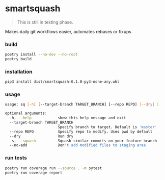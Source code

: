 # smartsquash

> This is still in testing phase.

Makes daily git workflows easier, automates rebases or fixups.

### build

```sh
poetry install --no-dev --no-root
poetry build
```

### installation

```sh
pip3 install dist/smartsquash-0.1.0-py3-none-any.whl
```

### usage

```sh
usage: sq [-h] [--target-branch TARGET_BRANCH] [--repo REPO] [--dry] [-s] [--no-add]

optional arguments:
  -h, --help            show this help message and exit
  --target-branch TARGET_BRANCH
                        Specify branch to target. Default is 'master'
  --repo REPO           Specify repo to modify. Uses pwd by default
  --dry                 Run dry
  -s, --squash          Squash similar commits on your feature branch
  --no-add              Don't add modified files to staging area
```

### run tests

```sh
poetry run coverage run --source . -m pytest  
poetry run coverage report
```
